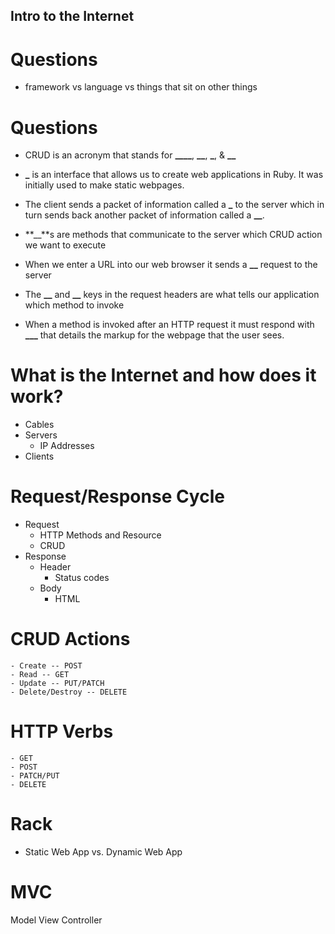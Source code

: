 ## Intro to the Internet

# Questions

- framework vs language vs things that sit on other things 

# Questions

- CRUD is an acronym that stands for ****\_\_\_\_****, **\_\_**, **\_**, & **\_\_**

- **\_** is an interface that allows us to create web applications in Ruby. It was initially used to make static webpages.

- The client sends a packet of information called a **\_** to the server which in turn sends back another packet of information called a **\_\_**.

- **\_\_**s are methods that communicate to the server which CRUD action we want to execute

- When we enter a URL into our web browser it sends a **\_\_** request to the server

- The **\_\_** and **\_\_** keys in the request headers are what tells our application which method to invoke

- When a method is invoked after an HTTP request it must respond with **\_\_\_** that details the markup for the webpage that the user sees.

# What is the Internet and how does it work?

- Cables
- Servers
  - IP Addresses
- Clients

# Request/Response Cycle

- Request
  - HTTP Methods and Resource
  - CRUD
- Response
  - Header
    - Status codes
  - Body
    - HTML

# CRUD Actions

    - Create -- POST
    - Read -- GET
    - Update -- PUT/PATCH
    - Delete/Destroy -- DELETE

# HTTP Verbs

    - GET
    - POST
    - PATCH/PUT
    - DELETE

# Rack

- Static Web App vs. Dynamic Web App

# MVC

Model
View
Controller
